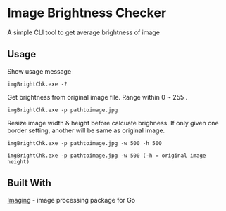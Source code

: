 # Image Brightness Checker
A simple CLI tool to get average brightness of image

## Usage
Show usage message
```
imgBrightChk.exe -?
```
Get brightness from original image file. Range within 0 ~ 255 .
```
imgBrightChk.exe -p pathtoimage.jpg
```
Resize image width & height before calcuate brighness.
If only given one border setting, another will be same as original image.
```
imgBrightChk.exe -p pathtoimage.jpg -w 500 -h 500
```
```
imgBrightChk.exe -p pathtoimage.jpg -w 500 (-h = original image height)
```
## Built With
 [Imaging](httpsgithub.comdisintegrationimaging) - image processing package for Go
